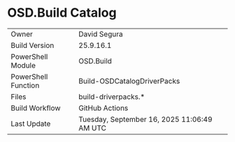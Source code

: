 ﻿# OSD.Build Catalog

| | |
|-|-|
| Owner | David Segura |
| Build Version | 25.9.16.1 |
| PowerShell Module | OSD.Build |
| PowerShell Function | Build-OSDCatalogDriverPacks |
| Files | build-driverpacks.* |
| Build Workflow | GitHub Actions |
| Last Update | Tuesday, September 16, 2025 11:06:49 AM UTC |
